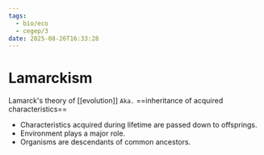 ```yaml
---
tags:
  - bio/eco
  - cegep/3
date: 2025-08-26T16:33:28
---
```


# Lamarckism

Lamarck's theory of [[evolution]]
`Aka.` ==inheritance of acquired characteristics==

- Characteristics acquired during lifetime are passed down to offsprings.
- Environment plays a major role.
- Organisms are descendants of common ancestors.